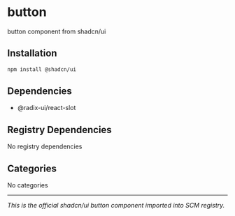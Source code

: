 # button

button component from shadcn/ui

## Installation

```bash
npm install @shadcn/ui
```

## Dependencies

- @radix-ui/react-slot

## Registry Dependencies

No registry dependencies

## Categories

No categories

---

*This is the official shadcn/ui button component imported into SCM registry.*
